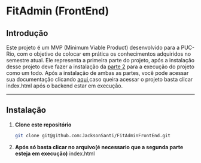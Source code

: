 # FitAdmin (FrontEnd)

## Introdução

Este projeto é um MVP (Minimum Viable Product) desenvolvido para a PUC-Rio, com o objetivo de colocar em prática os conhecimentos adquiridos no semestre atual. 
Ele representa a primeira parte do projeto, após a instalação desse projeto deve fazer a instalação da [parte 2](https://github.com/JacksonSanti/FitAdminBackEnd) para a execução do projeto como um todo.
Após a instalação de ambas as partes, você pode acessar sua documentação clicando [aqui](http://127.0.0.1:5001/swagger/),caso queira acessar o projeto basta clicar index.html após o backend estar em execução.

---

## Instalação

1. **Clone este repositório**
   ```bash
   git clone git@github.com:JacksonSanti/FitAdminFrontEnd.git
2. **Após só basta clicar no arquivo(é necessario que a segunda parte esteja em execução)**
   index.html
